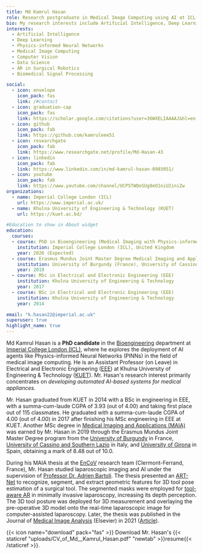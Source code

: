 ```yaml
---
title: Md Kamrul Hasan
role: Research postgraduate in Medical Image Computing using AI at ICL and Faculty member (on Leave) in Electrical and Electronic Engineering at KUET
bio: My research interests include Artificial Intelligence, Deep Learning, Physics-informed Neural Networks, Medical Image Computing, Computer Vision, Data Science, AR in Surgical Robotics, Biomedical Signal Processing
interests:
  - Artificial Intelligence
  - Deep Learning
  - Physics-informed Neural Networks
  - Medical Image Computing
  - Computer Vision
  - Data Science
  - AR in Surgical Robotics
  - Biomedical Signal Processing

social:
  - icon: envelope
    icon_pack: fas
    link: /#contact
  - icon: graduation-cap
    icon_pack: fas
    link: https://scholar.google.com/citations?user=36WXELIAAAAJ&hl=en
  - icon: github
    icon_pack: fab
    link: https://github.com/kamruleee51
  - icon: researchgate
    icon_pack: fab
    link: https://www.researchgate.net/profile/Md-Hasan-43
  - icon: linkedin
    icon_pack: fab
    link: https://www.linkedin.com/in/md-kamrul-hasan-0903051/
  - icon: youtube
    icon_pack: fab
    link: https://www.youtube.com/channel/UCP5TWOoSUg8eO1niU2iniZw
organizations:
  - name: Imperial College London (ICL)
    url: https://www.imperial.ac.uk/
  - name: Khulna University of Engineering & Technology (KUET)
    url: https://kuet.ac.bd/

#Education to show in About widget
education:
  courses:
  - course: PhD in Bioengineering (Medical Imaging with Physics-informed Neural Networks)
    institution: Imperial College London (ICL), United Kingdom
    year: 2026 (Expected)
  - course: Erasmus Mundus Joint Master Degree Medical Imaging and Applications (MAIA) 
    institution: University of Burgundy (France), University of Cassino and Southern Lazio (Italy), University of Girona (Spain)
    year: 2019
  - course: MSc in Electrical and Electronic Engineering (EEE)
    institution: Khulna University of Engineering & Technology
    year: 2017
  - course: BSc in Electrical and Electronic Engineering (EEE)
    institution: Khulna University of Engineering & Technology
    year: 2014

email: "k.hasan22@imperial.ac.uk"
superuser: true
highlight_name: true
---
```

Md Kamrul Hasan is a **PhD candidate** in the [Bioengineering](https://www.imperial.ac.uk/bioengineering/) department at [Imperial College London (ICL)](https://www.imperial.ac.uk/), where he explores the deployment of AI agents like Physics-informed Neural Networks (PINNs) in the field of medical image computing. 
He is an Assistant Professor (on Leave) in Electrical and Electronic Engineering ([EEE](https://www.kuet.ac.bd/department/EEE/)) at Khulna University of Engineering & Technology ([KUET](https://kuet.ac.bd/)). 
Mr. Hasan's research interest primarily concentrates on *developing automated AI-based systems for medical appliances.*


Mr. Hasan graduated from KUET in 2014 with a BSc in engineering in EEE, with a summa-cum-laude CGPA of 3.93 (out of 4.00) and taking first place out of 115 classmates. 
He graduated with a summa-cum-laude CGPA of 4.00 (out of 4.00) in 2017 after finishing his MSc engineering in EEE at KUET. 
Another MSc degree in [Medical Imaging and Applications (MAIA)](https://maiamaster.udg.edu/) was earned by Mr. Hasan in 2019 through the Erasmus Mundus Joint Master Degree program from the [University of Burgundy](https://www.u-bourgogne.fr/) in France, [University of Cassino and Southern Lazio](http://www.eng.unicas.it/) in Italy, and [University of Girona](https://www.udg.edu/ca/) in Spain, obtaining a mark of 8.48 out of 10.0. 


During his MAIA thesis at the [EnCoV](http://igt.ip.uca.fr/encov/) research team (Clermont-Ferrand, France), Mr. Hasan studied laparoscopic imaging and AI under the supervision of [Professor Dr. Adrien Bartoli](https://scholar.google.com/citations?user=_KUZlKYAAAAJ&hl=en). 
The thesis presented an [ART-Net](https://github.com/kamruleee51/ART-Net) to recognize, segment, and extract geometric features for 3D tool pose estimation of a surgical tool. 
The segmented masks were employed for [tool-aware AR](https://youtu.be/Knp4JIhH3Yo) in minimally invasive laparoscopy, increasing its depth perception. 
The 3D tool posture was deployed for 3D measurement and overlaying the pre-operative 3D model onto the real-time laparoscopic image for computer-assisted laparoscopy.
Later, the thesis was published in the Journal of [Medical Image Analysis](https://www.sciencedirect.com/journal/medical-image-analysis) (Elsevier) in 2021 ([Article](https://doi.org/10.1016/j.media.2021.101994)).




{{< icon name="download" pack="fas" >}} Download Mr. Hasan's {{< staticref "uploads/CV_of_Md__Kamrul_Hasan.pdf" "newtab" >}}resume{{< /staticref >}}.
